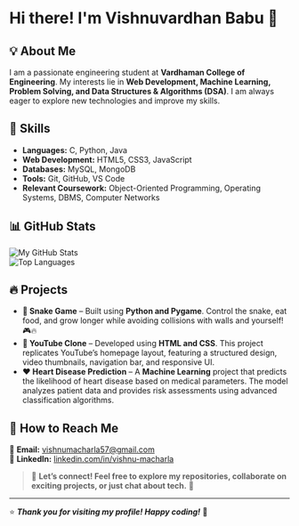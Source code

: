 # Hi there! I'm **Vishnuvardhan Babu** 👋  

## 💡 About Me  
I am a passionate engineering student at **Vardhaman College of Engineering**. My interests lie in **Web Development, Machine Learning, Problem Solving, and Data Structures & Algorithms (DSA)**. I am always eager to explore new technologies and improve my skills.  

## 🚀 Skills  

- **Languages:** C, Python, Java  
- **Web Development:** HTML5, CSS3, JavaScript  
- **Databases:** MySQL, MongoDB  
- **Tools:** Git, GitHub, VS Code  
- **Relevant Coursework:** Object-Oriented Programming, Operating Systems, DBMS, Computer Networks  

## 📊 GitHub Stats  

![My GitHub Stats](https://github-readme-stats.vercel.app/api?username=vishnum04&show_icons=true&count_private=true&theme=radical)  
![Top Languages](https://github-readme-stats.vercel.app/api/top-langs/?username=vishnum04&layout=compact&theme=radical)  

## 🔥 Projects  

- **🐍 Snake Game** – Built using **Python and Pygame**. Control the snake, eat food, and grow longer while avoiding collisions with walls and yourself! 🎮🔥  
- **🎥 YouTube Clone** – Developed using **HTML and CSS**. This project replicates YouTube’s homepage layout, featuring a structured design, video thumbnails, navigation bar, and responsive UI.  
- **❤️ Heart Disease Prediction** – A **Machine Learning** project that predicts the likelihood of heart disease based on medical parameters. The model analyzes patient data and provides risk assessments using advanced classification algorithms.  

## 📌 How to Reach Me  

📧 **Email:** [vishnumacharla57@gmail.com](mailto:vishnumacharla57@gmail.com)  
📱 **LinkedIn:** [linkedin.com/in/vishnu-macharla](https://www.linkedin.com/in/vishnu-macharla/)  

> 💬 **Let’s connect! Feel free to explore my repositories, collaborate on exciting projects, or just chat about tech.** 🚀  

---

⭐ **_Thank you for visiting my profile! Happy coding!_** 🎯  
